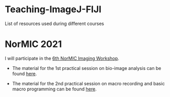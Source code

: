 # Teaching-ImageJ-FIJI

List of resources used during different courses

# NorMIC 2021

I will participate in the [6th NorMIC Imaging Workshop](https://www.med.uio.no/ncmm/english/news-and-events/events/courses-and-workshops/2021/normic-imaging-workshop-course-in-advanced-light-m.html). 

* The material for the 1st practical session on bio-image analysis can be found [here](./NorMIC-20201/Day_1_Intro).

* The material for the 2nd practical session on macro recording and basic macro programming can be found [here](./NorMIC-20201/Day_2_Macro_recording).